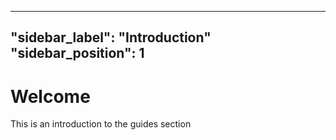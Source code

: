<!-- ##DOCS-SOURCER-START
{"sourcePlugin":"Local File Copier","hash":"b18be1468cbb969fa839d28cd90b9f97"}
##DOCS-SOURCER-END -->

---
"sidebar_label": "Introduction"
"sidebar_position": 1
---

# Welcome

This is an introduction to the guides section